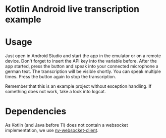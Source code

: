 Kotlin Android live transcription example
=

# Usage
Just open in Android Studio and start the app in the emulator or on a remote device. Don't forget to insert the API key into the variable before.
After the app started, press the button and speak into your connected microphone a german text. The transcription will be visible shortly. You can speak multiple times. Press the button again to stop the transcription.

Remember that this is an example project without exception handling. If something does not work, take a look into logcat.

# Dependencies
As Kotlin (and Java before 11) does not contain a websocket implementation, we use [nv-websocket-client](https://github.com/TakahikoKawasaki/nv-websocket-client).